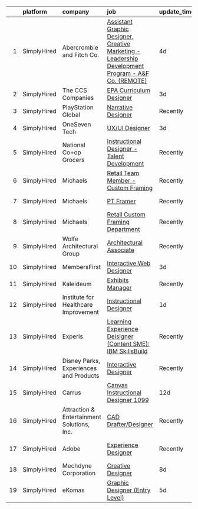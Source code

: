 

|    | platform    | company                                    | job                                                                                                                                                                                                                 | update_time   | location          |
|---:|:------------|:-------------------------------------------|:--------------------------------------------------------------------------------------------------------------------------------------------------------------------------------------------------------------------|:--------------|:------------------|
|  1 | SimplyHired | Abercrombie and Fitch Co.                  | [Assistant Graphic Designer, Creative Marketing - Leadership Development Program - A&F Co. (REMOTE)](https://www.simplyhired.com/job/ojazwMRKXhkkqLM4Enx8fagD7xyjh2Y8NWxfQjavGrz0FVznsx3FWQ?q=interactive+designer) | 4d            | Columbus, OH      |
|  2 | SimplyHired | The CCS Companies                          | [EPA Curriculum Designer](https://www.simplyhired.com/job/laLOZ-eMx1CpYohtHPKKUOCXPhxKJyD9c9CI66WQ6nlkm-1zal1eyg?q=interactive+designer)                                                                            | 3d            | Salem, NH         |
|  3 | SimplyHired | PlayStation Global                         | [Narrative Designer](https://www.simplyhired.com/job/nk5HLXTULmA18g3HpO654by6P9Hiapcqnt1763yBKfm3iQJyxAmnMw?q=interactive+designer)                                                                                 | Recently      | San Diego, CA     |
|  4 | SimplyHired | OneSeven Tech                              | [UX/UI Designer](https://www.simplyhired.com/job/ynQERLosMSZ6-3CPo_Dt4TNvs9pH8xuTKvmhGeN5xkr1B8hSTTfs2w?q=interactive+designer)                                                                                     | 3d            | Remote            |
|  5 | SimplyHired | National Co+op Grocers                     | [Instructional Designer - Talent Development](https://www.simplyhired.com/job/WoSDm_sLCC0mFLFK9wtzYEXQN_uAbRd8_5eoMdGZBruhK7MAUDFbwQ?q=interactive+designer)                                                        | Recently      | Remote            |
|  6 | SimplyHired | Michaels                                   | [Retail Team Member - Custom Framing](https://www.simplyhired.com/job/FtFcQJmlUrRDcUf08F-Z49X6csvs63veDQbtA6wGZrCD6misxf3G0w?q=interactive+designer)                                                                | Recently      | Bee Cave, TX      |
|  7 | SimplyHired | Michaels                                   | [PT Framer](https://www.simplyhired.com/job/Ej0LN8D5cQSjyfNnE-2kQ02oQT23xXE121B9xQAibn4WHCngvWGjPw?q=interactive+designer)                                                                                          | Recently      | Bozeman, MT       |
|  8 | SimplyHired | Michaels                                   | [Retail Custom Framing Department](https://www.simplyhired.com/job/iTseh_GLBU5mAh6K4l0gQ149xjT70xYeJMCaoPtZtgUsK-y4IEm7Kg?q=interactive+designer)                                                                   | Recently      | Austin, TX        |
|  9 | SimplyHired | Wolfe Architectural Group                  | [Architectural Associate](https://www.simplyhired.com/job/H13gEka9RJVDtlZ39-1dUF2W9CCPlI0-66rVDAzQuX8eJFKtnUIRFA?q=interactive+designer)                                                                            | Recently      | Spokane, WA       |
| 10 | SimplyHired | MembersFirst                               | [Interactive Web Designer](https://www.simplyhired.com/job/BApHw7JGz5-TXEuoNQo_xTM4-1lhJYJe2kJ5_qyxwtF_akJ0pzfOFA?q=interactive+designer)                                                                           | 3d            | Remote            |
| 11 | SimplyHired | Kaleideum                                  | [Exhibits Manager](https://www.simplyhired.com/job/pw0yhUlanJb8M4XxiqqlDtycnjCEDCZcQDN4M5uSAgcbmI9zxoB5hQ?q=interactive+designer)                                                                                   | Recently      | Winston-Salem, NC |
| 12 | SimplyHired | Institute for Healthcare Improvement       | [Instructional Designer](https://www.simplyhired.com/job/OWSuY983IspM-7vpQW66m3evqp2SXEffuhCMAhYtCltzwn8i9fEk7Q?q=interactive+designer)                                                                             | 1d            | Remote            |
| 13 | SimplyHired | Experis                                    | [Learning Experience Deisigner (Content SME): IBM SkillsBuild](https://www.simplyhired.com/job/C4uKwG8qmE7Py3l1RNNe2H3tED-4JryBTzmuQA5s9o24sVotn7qspg?q=interactive+designer)                                       | Recently      | Armonk, NY        |
| 14 | SimplyHired | Disney Parks, Experiences and Products     | [Interactive Designer](https://www.simplyhired.com/job/WdF5fe5Mh6reloqPZp_L52uq7uPN8v2zBsxsRJCiG2DRwXrtpRN1MA?q=interactive+designer)                                                                               | Recently      | Celebration, FL   |
| 15 | SimplyHired | Carrus                                     | [Canvas Instructional Designer 1099](https://www.simplyhired.com/job/5dAb4b4slwDCoWPjBjSyUsA1rfXJzh8-RMV-GkaYthwuBkTIwsr7lQ?q=interactive+designer)                                                                 | 12d           | Remote            |
| 16 | SimplyHired | Attraction & Entertainment Solutions, Inc. | [CAD Drafter/Designer](https://www.simplyhired.com/job/E0WJwwj7VVt2lIta75oy6IPfnVJR4mGdwu368LxDedq8BsarGOJICQ?q=interactive+designer)                                                                               | Recently      | Jacksonville, FL  |
| 17 | SimplyHired | Adobe                                      | [Experience Designer](https://www.simplyhired.com/job/C1IYer3Ki3_uUAOFdRR3WtCWSepaOP4UJ6AHLwBNJjvdi8AbjOdWaw?q=interactive+designer)                                                                                | Recently      | San Francisco, CA |
| 18 | SimplyHired | Mechdyne Corporation                       | [Creative Designer](https://www.simplyhired.com/job/hMGUPSshnC3aOOmjgeTSu-xiZb9VBfvD5RwbTkoGGgMiZH-aZE7fnA?q=interactive+designer)                                                                                  | 8d            | Mountain View, CA |
| 19 | SimplyHired | eKomas                                     | [Graphic Designer (Entry Level)](https://www.simplyhired.com/job/c9HNq9LT9kbzSdY2rHdHNQFtyd_IFCqA4lz9Wfb4BnKKzuJ24_2hBA?q=interactive+designer)                                                                     | 5d            | San Ramon, CA     |